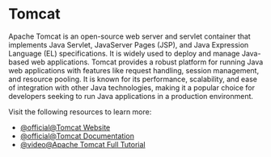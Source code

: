 # Tomcat

Apache Tomcat is an open-source web server and servlet container that implements Java Servlet, JavaServer Pages (JSP), and Java Expression Language (EL) specifications. It is widely used to deploy and manage Java-based web applications. Tomcat provides a robust platform for running Java web applications with features like request handling, session management, and resource pooling. It is known for its performance, scalability, and ease of integration with other Java technologies, making it a popular choice for developers seeking to run Java applications in a production environment.

Visit the following resources to learn more:

- [@official@Tomcat Website](https://tomcat.apache.org/)
- [@official@Tomcat Documentation](https://tomcat.apache.org/tomcat-10.0-doc/index.html)
- [@video@Apache Tomcat Full Tutorial](https://www.youtube.com/watch?v=rElJIPRw5iM)